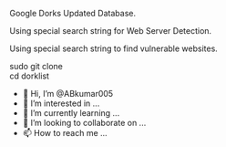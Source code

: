 Google Dorks Updated Database.    


Using special search string for Web Server Detection.


Using special search string to find vulnerable websites.

sudo git clone   
cd dorklist

- 👋 Hi, I’m @ABkumar005
- 👀 I’m interested in ...
- 🌱 I’m currently learning ...
- 💞️ I’m looking to collaborate on ...
- 📫 How to reach me ...

<!---
ABkumar005/ABkumar005 is a ✨ special ✨ repository because its `README.md` (this file) appears on your GitHub profile.
You can click the Preview link to take a look at your changes.
--->
